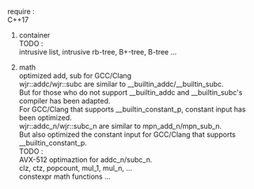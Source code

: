 require : \
C++17

1. container \
TODO :  \
intrusive list, intrusive rb-tree, B+-tree, B-tree ...

2. math \
optimized add, sub for GCC/Clang    \
wjr::addc/wjr::subc are similar to __builtin_addc/__builtin_subc.    \
But for those who do not support __builtin_addc and __builtin_subc's compiler has been adapted. \
For GCC/Clang that supports __builtin_constant_p, constant input has been optimized.  \
wjr::addc_n/wjr::subc_n are similar to mpn_add_n/mpn_sub_n. \
But also optimized the constant input for GCC/Clang that supports __builtin_constant_p. \
TODO : \
AVX-512 optimaztion for addc_n/subc_n.  \
clz, ctz, popcount, mul_1, mul_n, ... \
constexpr math functions ...
